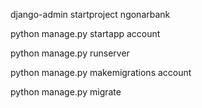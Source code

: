 django-admin startproject ngonarbank

python manage.py startapp account

python manage.py runserver

python manage.py makemigrations account

python manage.py migrate